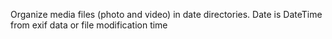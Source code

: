 Organize media files (photo and video) in date directories.
Date is DateTime from exif data or file modification time
